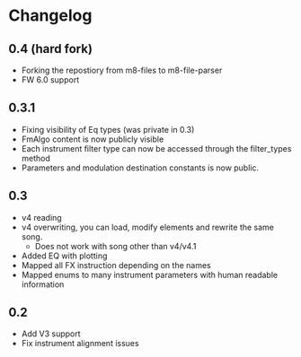 # Changelog

## 0.4 (hard fork)

 - Forking the repostiory from m8-files to m8-file-parser
 - FW 6.0 support

## 0.3.1

 - Fixing visibility of Eq types (was private in 0.3)
 - FmAlgo content is now publicly visible
 - Each instrument filter type can now be accessed through the filter_types method
 - Parameters and modulation destination constants is now public.

## 0.3

- v4 reading
- v4 overwriting, you can load, modify elements and rewrite the same song.
  * Does not work with song other than v4/v4.1
- Added EQ with plotting
- Mapped all FX instruction depending on the names
- Mapped enums to many instrument parameters with human readable information

## 0.2

- Add V3 support
- Fix instrument alignment issues
